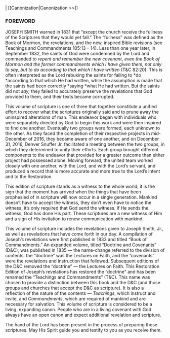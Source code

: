 |  [[Canonization|Canonization >>]]

### FOREWORD
JOSEPH SMITH warned in 1831 that “except the church receive the fullness of the Scriptures that they would yet fall.” The “fullness” was defined as the Book of Mormon, the revelations, and the new, inspired Bible revisions (see Teachings and Commandments 105:13 – 14). Less than one year later, in September 1832, the saints of God were condemned by the Lord and commanded to *repent and remember the new covenant, even the Book of Mormon and the former commandments which I have given them, not only to say, but to do according to that which I have written* (T&C 82:20). This is often interpreted as the Lord rebuking the saints for failing to *do *according to that which He had written, while the assumption is made that the saints had been correctly *saying *what He had written. But the saints did not *say;* they failed to accurately preserve the revelations that God provided to them, and their texts became corrupted.

This volume of scripture is one of three that together constitute a unified effort to recover what the scriptures originally said and to prune away the uninspired alterations of man. This endeavor began with individuals who were separately directed by God to begin this work and were then inspired to find one another. Eventually two groups were formed, each unknown to the other. As they faced the completion of their respective projects in mid-December of 2016, they became aware of one another, and on December 31, 2016, Denver Snuffer Jr. facilitated a meeting between the two groups, in which they determined to unify their efforts. Each group brought different components to the endeavor that provided for a greater outcome than either project had possessed alone. Moving forward, the united team worked closely with one another, with the Lord, and with the Lord’s servant, and produced a record that is more accurate and more true to the Lord’s intent and to the Restoration.

This edition of scripture stands as a witness to the whole world; it is the sign that the moment has arrived when the things that have been prophesied of in scripture will now occur in a single generation. Mankind doesn’t have to accept the witness, they don’t even have to notice the witness; it’s only required that God send the witness. If He sends the witness, God has done His part. These scriptures are a new witness of Him and a sign of His invitation to renew communication with mankind.

This volume of scripture includes the revelations given to Joseph Smith, Jr., as well as revelations that have come forth in our day. A compilation of Joseph’s revelations were first published in 1833 and titled “Book of Commandments.” An expanded volume, titled “Doctrine and Covenants” (D&C), was published in 1835 — the name-change referred to the division of contents: the “doctrine” was the Lectures on Faith, and the “covenants” were the revelations and instruction that followed. Subsequent editions of the D&C removed the “doctrine” — the Lectures on Faith. This Restoration Edition of Joseph’s revelations has restored the “doctrine” and has been renamed the “Teachings and Commandments” (T&C). This name was chosen to provide a distinction between this book and the D&C (and those groups and churches that accept the D&C as scripture). It is also a reflection of the nature of the contents — *Teachings*, which instruct and invite, and *Commandments*, which are required of mankind and are necessary for salvation. This volume of scripture is considered to be a living, expanding canon. People who are in a living covenant with God always have an open canon and expect additional revelation and scripture.

The hand of the Lord has been present in the process of preparing these scriptures. May His Spirit guide you and testify to you as you receive them.